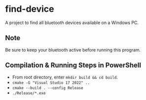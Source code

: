 # find-device

A project to find all bluetooth devices available on a Windows PC.

## Note

Be sure to keep your bluetooth active before running this program.

## Compilation & Running Steps in PowerShell

- From root directory, enter `mkdir build && cd build`.
- `cmake -G "Visual Studio 17 2022" ..`
- `cmake --build . --config Release`
- `./Release/*.exe`
